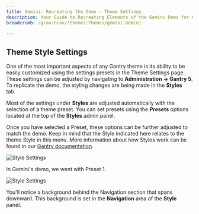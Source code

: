 ```yaml
---
title: Gemini: Recreating the Demo - Theme Settings
description: Your Guide to Recreating Elements of the Gemini Demo for Grav
breadcrumb: /grav:Grav/!themes:Themes/gemini:Gemini

---
```


Theme Style Settings
-----

One of the most important aspects of any Gantry theme is its ability to be easily customized using the settings presets in the Theme Settings page. These settings can be adjusted by navigating to **Administration -> Gantry 5**. To replicate the demo, the styling changes are being made in the **Styles** tab.

Most of the settings under **Styles** are adjusted automatically with the selection of a theme preset. You can set presets using the **Presets** options located at the top of the **Styles** admin panel.

Once you have selected a Preset, these options can be further adjusted to match the demo. Keep in mind that the Style indicated here relates to the theme Style in this menu. More information about how Styles work can be found in our [Gantry documentation](http://docs.gantry.org/gantry5/configure/styles).

![Style Settings](assets/style_1.jpeg)

In Gemini's demo, we went with Preset 1. 

![Style Settings](assets/style_2.jpeg)

You'll notice a background behind the Navigation section that spans downward. This background is set in the **Navigation** area of the **Style** panel.
